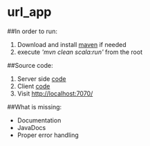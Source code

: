 # url_app

##In order to run:
1. Download and install  [maven](http://www.mkyong.com/maven/install-maven-on-mac-osx/) if needed
2. execute *'mvn clean scala:run'* from the root

##Source code:
1. Server side [code](https://github.com/vzhabiuk/url_app/tree/master/src/main/scala/com/vzhabiuk/url)
2. Client [code](https://github.com/vzhabiuk/url_app/blob/master/src/main/resources/public/index.html)
3. Visit [http://localhost:7070/](http://localhost:7070/)

##What is missing:
* Documentation
* JavaDocs
* Proper error handling


